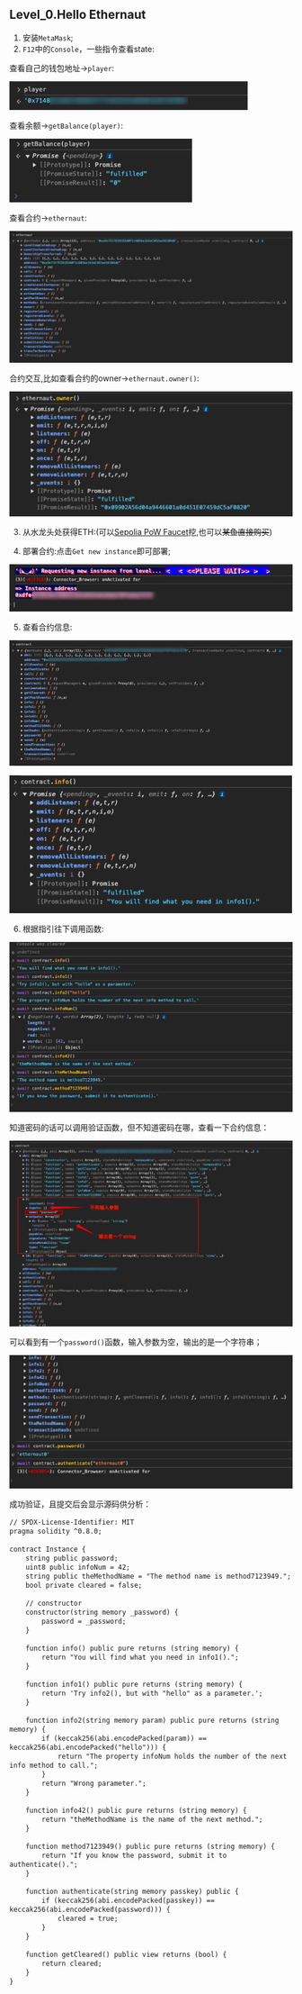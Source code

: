 ## Level_0.Hello Ethernaut

1. 安装` MetaMask `;
2. ` F12 `中的` Console `，一些指令查看state:

查看自己的钱包地址->` player `:

![image-20241227161815795](./assets/image-20241227161815795.png)

查看余额->` getBalance(player) `:

![image-20241227162322424](./assets/image-20241227162322424.png)

查看合约->` ethernaut `:

![image-20241227163241911](./assets/image-20241227163241911.png)

合约交互,比如查看合约的owner->` ethernaut.owner() `:

![image-20241227163710865](./assets/image-20241227163710865.png)





3. 从水龙头处获得ETH:(可以[Sepolia PoW Faucet](https://sepolia-faucet.pk910.de/)挖,也可以~~某鱼直接购买~~)

4. 部署合约:点击` Get new instance `即可部署;

![image-20241227180641797](./assets/image-20241227180641797.png)

5. 查看合约信息:

![image-20241227180800123](./assets/image-20241227180800123.png)

![image-20241227181000487](./assets/image-20241227181000487.png)

6. 根据指引往下调用函数:

![image-20241227184728915](./assets/image-20241227184728915.png)

知道密码的话可以调用验证函数，但不知道密码在哪，查看一下合约信息：

![image-20241227185411899](./assets/image-20241227185411899.png)

可以看到有一个` password() `函数，输入参数为空，输出的是一个字符串；

![image-20241227185618494](./assets/image-20241227185618494.png)

成功验证，且提交后会显示源码供分析：

```solidity
// SPDX-License-Identifier: MIT
pragma solidity ^0.8.0;

contract Instance {
    string public password;
    uint8 public infoNum = 42;
    string public theMethodName = "The method name is method7123949.";
    bool private cleared = false;

    // constructor
    constructor(string memory _password) {
        password = _password;
    }

    function info() public pure returns (string memory) {
        return "You will find what you need in info1().";
    }

    function info1() public pure returns (string memory) {
        return 'Try info2(), but with "hello" as a parameter.';
    }

    function info2(string memory param) public pure returns (string memory) {
        if (keccak256(abi.encodePacked(param)) == keccak256(abi.encodePacked("hello"))) {
            return "The property infoNum holds the number of the next info method to call.";
        }
        return "Wrong parameter.";
    }

    function info42() public pure returns (string memory) {
        return "theMethodName is the name of the next method.";
    }

    function method7123949() public pure returns (string memory) {
        return "If you know the password, submit it to authenticate().";
    }

    function authenticate(string memory passkey) public {
        if (keccak256(abi.encodePacked(passkey)) == keccak256(abi.encodePacked(password))) {
            cleared = true;
        }
    }

    function getCleared() public view returns (bool) {
        return cleared;
    }
}
```

